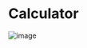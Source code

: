 # Calculator<br>
![image](https://github.com/MentoJl/Calculator/assets/80547023/13444b24-5c77-4f0d-beb5-41d1964532f9)
